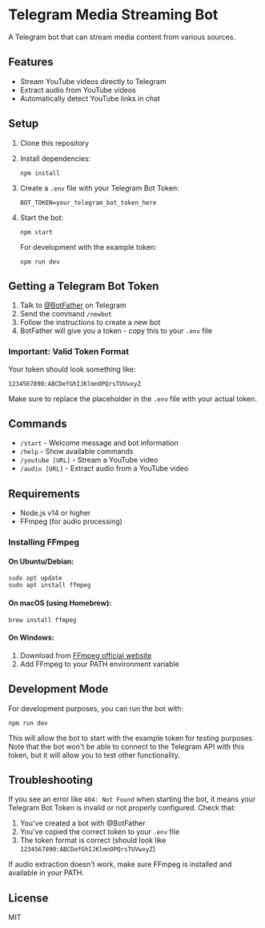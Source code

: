 # Telegram Media Streaming Bot

A Telegram bot that can stream media content from various sources.

## Features

- Stream YouTube videos directly to Telegram
- Extract audio from YouTube videos
- Automatically detect YouTube links in chat

## Setup

1. Clone this repository
2. Install dependencies:
   ```
   npm install
   ```
3. Create a `.env` file with your Telegram Bot Token:
   ```
   BOT_TOKEN=your_telegram_bot_token_here
   ```
4. Start the bot:
   ```
   npm start
   ```
   
   For development with the example token:
   ```
   npm run dev
   ```

## Getting a Telegram Bot Token

1. Talk to [@BotFather](https://t.me/botfather) on Telegram
2. Send the command `/newbot`
3. Follow the instructions to create a new bot
4. BotFather will give you a token - copy this to your `.env` file

### Important: Valid Token Format

Your token should look something like:
```
1234567890:ABCDefGhIJKlmnOPQrsTUVwxyZ
```

Make sure to replace the placeholder in the `.env` file with your actual token.

## Commands

- `/start` - Welcome message and bot information
- `/help` - Show available commands
- `/youtube [URL]` - Stream a YouTube video
- `/audio [URL]` - Extract audio from a YouTube video

## Requirements

- Node.js v14 or higher
- FFmpeg (for audio processing)

### Installing FFmpeg

#### On Ubuntu/Debian:
```
sudo apt update
sudo apt install ffmpeg
```

#### On macOS (using Homebrew):
```
brew install ffmpeg
```

#### On Windows:
1. Download from [FFmpeg official website](https://ffmpeg.org/download.html)
2. Add FFmpeg to your PATH environment variable

## Development Mode

For development purposes, you can run the bot with:
```
npm run dev
```

This will allow the bot to start with the example token for testing purposes. Note that the bot won't be able to connect to the Telegram API with this token, but it will allow you to test other functionality.

## Troubleshooting

If you see an error like `404: Not Found` when starting the bot, it means your Telegram Bot Token is invalid or not properly configured. Check that:

1. You've created a bot with @BotFather
2. You've copied the correct token to your `.env` file
3. The token format is correct (should look like `1234567890:ABCDefGhIJKlmnOPQrsTUVwxyZ`)

If audio extraction doesn't work, make sure FFmpeg is installed and available in your PATH.

## License

MIT